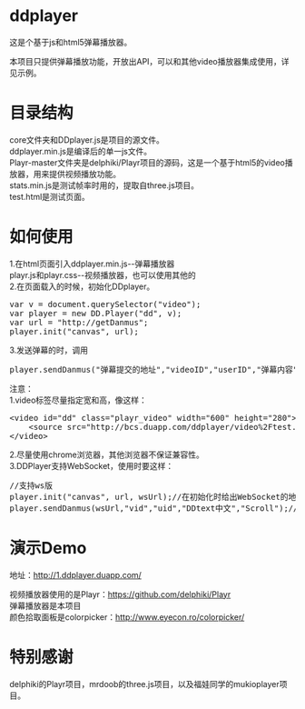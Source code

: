 ddplayer
========

这是个基于js和html5弹幕播放器。

本项目只提供弹幕播放功能，开放出API，可以和其他video播放器集成使用，详见示例。



目录结构
=========
core文件夹和DDplayer.js是项目的源文件。<br>
ddplayer.min.js是编译后的单一js文件。<br>
Playr-master文件夹是delphiki/Playr项目的源码，这是一个基于html5的video播放器，用来提供视频播放功能。<br>
stats.min.js是测试帧率时用的，提取自three.js项目。<br>
test.html是测试页面。<br>



如何使用
=========
1.在html页面引入ddplayer.min.js--弹幕播放器<br>
playr.js和playr.css--视频播放器，也可以使用其他的<br>
2.在页面载入的时候，初始化DDplayer。<br>
<pre>
var v = document.querySelector("video");
var player = new DD.Player("dd", v);
var url = "http://getDanmus";
player.init("canvas", url);
</pre>
3.发送弹幕的时，调用<br>
<pre>
player.sendDanmus("弹幕提交的地址","videoID","userID","弹幕内容","Scroll","Red");
</pre>

注意：<br>
1.video标签尽量指定宽和高，像这样：<br>
<pre>
&lt;video id="dd" class="playr_video" width="600" height="280"&gt;
	&lt;source src="http://bcs.duapp.com/ddplayer/video%2Ftest.mp4" type="video/mp4" /&gt;
&lt;/video&gt;
</pre>
2.尽量使用chrome浏览器，其他浏览器不保证兼容性。<br>
3.DDPlayer支持WebSocket，使用时要这样：<br>
<pre>
//支持ws版
player.init("canvas", url, wsUrl);//在初始化时给出WebSocket的地址
player.sendDanmus(wsUrl,"vid","uid","DDtext中文","Scroll");//并且发送弹幕的地址必须是初始化时的wsUrl
</pre>




演示Demo
========
地址：http://1.ddplayer.duapp.com/  <br>

视频播放器使用的是Playr：https://github.com/delphiki/Playr <br>
弹幕播放器是本项目<br>
颜色拾取面板是colorpicker：http://www.eyecon.ro/colorpicker/ <br>



特别感谢
========
delphiki的Playr项目，mrdoob的three.js项目，以及福娃同学的mukioplayer项目。


